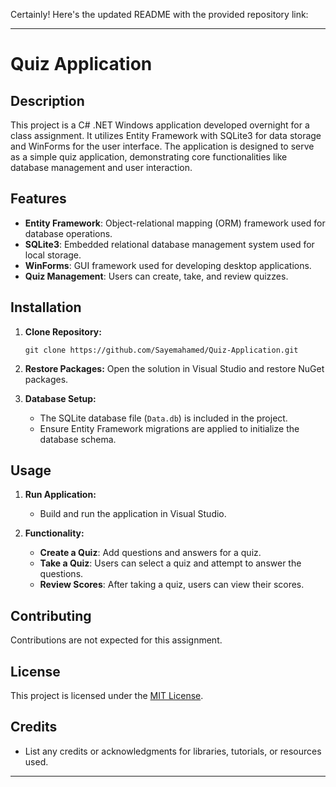 Certainly! Here's the updated README with the provided repository link:

---

# Quiz Application

## Description
This project is a C# .NET Windows application developed overnight for a class assignment. It utilizes Entity Framework with SQLite3 for data storage and WinForms for the user interface. The application is designed to serve as a simple quiz application, demonstrating core functionalities like database management and user interaction.

## Features
- **Entity Framework**: Object-relational mapping (ORM) framework used for database operations.
- **SQLite3**: Embedded relational database management system used for local storage.
- **WinForms**: GUI framework used for developing desktop applications.
- **Quiz Management**: Users can create, take, and review quizzes.

## Installation
1. **Clone Repository:**
   ```
   git clone https://github.com/Sayemahamed/Quiz-Application.git
   ```
   
2. **Restore Packages:**
   Open the solution in Visual Studio and restore NuGet packages.

3. **Database Setup:**
   - The SQLite database file (`Data.db`) is included in the project.
   - Ensure Entity Framework migrations are applied to initialize the database schema.

## Usage
1. **Run Application:**
   - Build and run the application in Visual Studio.
   
2. **Functionality:**
   - **Create a Quiz**: Add questions and answers for a quiz.
   - **Take a Quiz**: Users can select a quiz and attempt to answer the questions.
   - **Review Scores**: After taking a quiz, users can view their scores.

## Contributing
Contributions are not expected for this assignment.

## License
This project is licensed under the [MIT License](https://opensource.org/licenses/MIT).

## Credits
- List any credits or acknowledgments for libraries, tutorials, or resources used.


---
